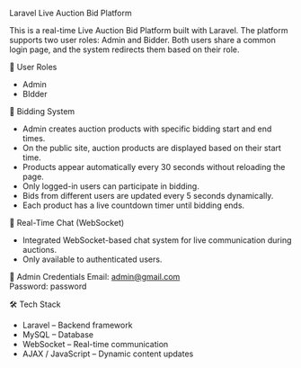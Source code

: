 Laravel Live Auction Bid Platform

This is a real-time Live Auction Bid Platform built with Laravel. The platform supports two user roles: Admin and Bidder. Both users share a common login page, and the system redirects them based on their role.

👥 User Roles
- Admin
- BIdder

🎯 Bidding System

- Admin creates auction products with specific bidding start and end times.
- On the public site, auction products are displayed based on their start time.
- Products appear automatically every 30 seconds without reloading the page.
- Only logged-in users can participate in bidding.
- Bids from different users are updated every 5 seconds dynamically.
- Each product has a live countdown timer until bidding ends.

💬 Real-Time Chat (WebSocket)

- Integrated WebSocket-based chat system for live communication during auctions.
- Only available to authenticated users.

🔐 Admin Credentials
Email: admin@gmail.com  
Password: password

🛠️ Tech Stack

- Laravel – Backend framework
- MySQL – Database
- WebSocket – Real-time communication
- AJAX / JavaScript – Dynamic content updates
